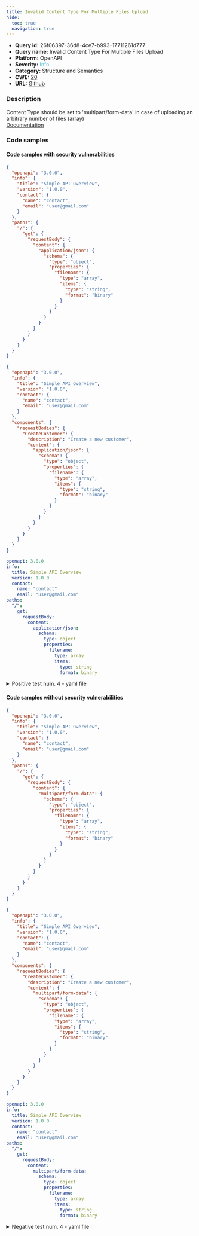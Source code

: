 ```yaml
---
title: Invalid Content Type For Multiple Files Upload
hide:
  toc: true
  navigation: true
---
```


<style>
  .highlight .hll {
    background-color: #ff171742;
  }
  .md-content {
    max-width: 1100px;
    margin: 0 auto;
  }
</style>

-   **Query id:** 26f06397-36d8-4ce7-b993-17711261d777
-   **Query name:** Invalid Content Type For Multiple Files Upload
-   **Platform:** OpenAPI
-   **Severity:** <span style="color:#5bc0de">Info</span>
-   **Category:** Structure and Semantics
-   **CWE:** <a href="https://cwe.mitre.org/data/definitions/20.html" onclick="newWindowOpenerSafe(event, 'https://cwe.mitre.org/data/definitions/20.html')">20</a>
-   **URL:** [Github](https://github.com/Checkmarx/kics/tree/master/assets/queries/openAPI/3.0/invalid_content_type_for_multiple_files_upload)

### Description
Content Type should be set to 'multipart/form-data' in case of uploading an arbitrary number of files (array)<br>
[Documentation](https://swagger.io/docs/specification/describing-request-body/file-upload/)

### Code samples
#### Code samples with security vulnerabilities
```json title="Positive test num. 1 - json file" hl_lines="16"
{
  "openapi": "3.0.0",
  "info": {
    "title": "Simple API Overview",
    "version": "1.0.0",
    "contact": {
      "name": "contact",
      "email": "user@gmail.com"
    }
  },
  "paths": {
    "/": {
      "get": {
        "requestBody": {
          "content": {
            "application/json": {
              "schema": {
                "type": "object",
                "properties": {
                  "filename": {
                    "type": "array",
                    "items": {
                      "type": "string",
                      "format": "binary"
                    }
                  }
                }
              }
            }
          }
        }
      }
    }
  }
}

```
```json title="Positive test num. 2 - json file" hl_lines="16"
{
  "openapi": "3.0.0",
  "info": {
    "title": "Simple API Overview",
    "version": "1.0.0",
    "contact": {
      "name": "contact",
      "email": "user@gmail.com"
    }
  },
  "components": {
    "requestBodies": {
      "CreateCustomer": {
        "description": "Create a new customer",
        "content": {
          "application/json": {
            "schema": {
              "type": "object",
              "properties": {
                "filename": {
                  "type": "array",
                  "items": {
                    "type": "string",
                    "format": "binary"
                  }
                }
              }
            }
          }
        }
      }
    }
  }
}

```
```yaml title="Positive test num. 3 - yaml file" hl_lines="13"
openapi: 3.0.0
info:
  title: Simple API Overview
  version: 1.0.0
  contact:
    name: "contact"
    email: "user@gmail.com"
paths:
  "/":
    get:
      requestBody:
        content:
          application/json:
            schema:
              type: object
              properties:
                filename:
                  type: array
                  items:
                    type: string
                    format: binary

```
<details><summary>Positive test num. 4 - yaml file</summary>

```yaml hl_lines="13"
openapi: 3.0.0
info:
  title: Simple API Overview
  version: 1.0.0
  contact:
    name: "contact"
    email: "user@gmail.com"
components:
  requestBodies:
    CreateCustomer:
      description: Create a new customer
      content:
        application/json:
          schema:
            type: object
            properties:
              filename:
                type: array
                items:
                  type: string
                  format: binary

```
</details>


#### Code samples without security vulnerabilities
```json title="Negative test num. 1 - json file"
{
  "openapi": "3.0.0",
  "info": {
    "title": "Simple API Overview",
    "version": "1.0.0",
    "contact": {
      "name": "contact",
      "email": "user@gmail.com"
    }
  },
  "paths": {
    "/": {
      "get": {
        "requestBody": {
          "content": {
            "multipart/form-data": {
              "schema": {
                "type": "object",
                "properties": {
                  "filename": {
                    "type": "array",
                    "items": {
                      "type": "string",
                      "format": "binary"
                    }
                  }
                }
              }
            }
          }
        }
      }
    }
  }
}

```
```json title="Negative test num. 2 - json file"
{
  "openapi": "3.0.0",
  "info": {
    "title": "Simple API Overview",
    "version": "1.0.0",
    "contact": {
      "name": "contact",
      "email": "user@gmail.com"
    }
  },
  "components": {
    "requestBodies": {
      "CreateCustomer": {
        "description": "Create a new customer",
        "content": {
          "multipart/form-data": {
            "schema": {
              "type": "object",
              "properties": {
                "filename": {
                  "type": "array",
                  "items": {
                    "type": "string",
                    "format": "binary"
                  }
                }
              }
            }
          }
        }
      }
    }
  }
}

```
```yaml title="Negative test num. 3 - yaml file"
openapi: 3.0.0
info:
  title: Simple API Overview
  version: 1.0.0
  contact:
    name: "contact"
    email: "user@gmail.com"
paths:
  "/":
    get:
      requestBody:
        content:
          multipart/form-data:
            schema:
              type: object
              properties:
                filename:
                  type: array
                  items:
                    type: string
                    format: binary

```
<details><summary>Negative test num. 4 - yaml file</summary>

```yaml
openapi: 3.0.0
info:
  title: Simple API Overview
  version: 1.0.0
  contact:
    name: "contact"
    email: "user@gmail.com"
components:
  requestBodies:
    CreateCustomer:
      description: Create a new customer
      content:
        multipart/form-data:
          schema:
            type: object
            properties:
              filename:
                type: array
                items:
                  type: string
                  format: binary

```
</details>
